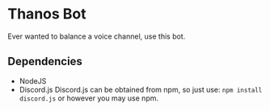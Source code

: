 # Thanos Bot
Ever wanted to balance a voice channel, use this bot.

## Dependencies
* NodeJS
* Discord.js
Discord.js can be obtained from npm, so just use:
`npm install discord.js`
or however you may use npm.